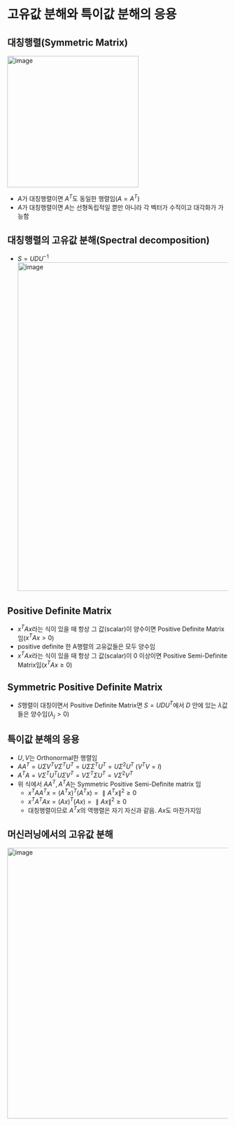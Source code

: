 # 고유값 분해와 특이값 분해의 응용


## 대칭행렬(Symmetric Matrix)

<img width="300" alt="image" src="https://github.com/y100861/Linear_Algebra/assets/107607076/ff479239-832f-4179-a0e5-7a054a17fab9"> <br/>
- $A$가 대칭행렬이면 $A^T$도 동일한 행렬임($A=A^T)$
- $A$가 대칭행렬이면 $A$는 선형독립적일 뿐만 아니라 각 벡터가 수직이고 대각화가 가능함


## 대칭행렬의 고유값 분해(Spectral decomposition)

- $S = UDU^{-1}$ <br/>
<img width="750" alt="image" src="https://github.com/y100861/Linear_Algebra/assets/107607076/5ca44ed0-afc0-41f4-ad7d-d55e86e1439c"> <br/>


## Positive Definite Matrix

- $x^TAx$라는 식이 있을 때 항상 그 값(scalar)이 양수이면 Positive Definite Matrix임($x^TAx > 0$)
- positive definite 한 A행렬의 고유값들은 모두 양수임
- $x^TAx$라는 식이 있을 때 항상 그 값(scalar)이 0 이상이면 Positive Semi-Definite Matrix임($x^TAx \geq 0$)


## Symmetric Positive Definite Matrix

- $S$행렬이 대칭이면서 Positive Definite Matrix면 $S=UDU^T$에서 $D$ 안에 있는 $\lambda$값들은 양수임($\lambda_j > 0$)


## 특이값 분해의 응용

- $U, V$는 Orthonormal한 행렬임
- $AA^T = U \Sigma V^TV \Sigma^T U^T = U \Sigma \Sigma^T U^T = U \Sigma^2 U^T$ $(V^TV = I)$
- $A^TA = V \Sigma^T U^TU \Sigma V^T = V \Sigma^T \Sigma U^T = V \Sigma^2 V^T$
- 위 식에서 $AA^T, A^TA$는 Symmetric Positive Semi-Definite matrix 임 
  - $x^TAA^Tx = (A^Tx)^T(A^Tx) = \parallel A^Tx \parallel^2 \geq 0$
  - $x^TA^TAx = (Ax)^T(Ax) = \parallel Ax \parallel^2 \geq 0$
  - 대칭행렬이므로 $A^Tx$의 역행렬은 자기 자신과 같음. $Ax$도 마찬가지임
 

## 머신러닝에서의 고유값 분해

<img width="618" alt="image" src="https://github.com/y100861/Linear_Algebra/assets/107607076/82a242c3-a5b0-4f91-b421-433688eb321d">

